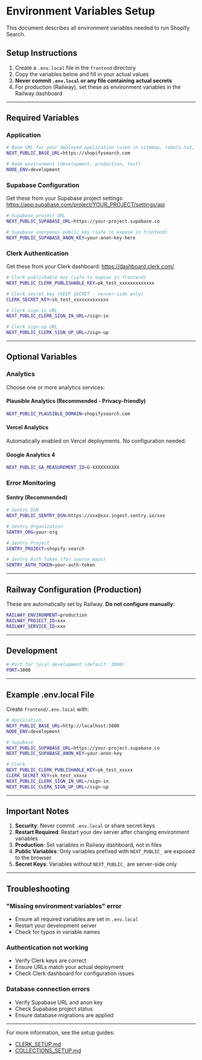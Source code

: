 # Environment Variables Setup

This document describes all environment variables needed to run Shopify Search.

## Setup Instructions

1. Create a `.env.local` file in the `frontend` directory
2. Copy the variables below and fill in your actual values
3. **Never commit `.env.local` or any file containing actual secrets**
4. For production (Railway), set these as environment variables in the Railway dashboard

---

## Required Variables

### Application

```bash
# Base URL for your deployed application (used in sitemap, robots.txt, etc.)
NEXT_PUBLIC_BASE_URL=https://shopifysearch.com

# Node environment (development, production, test)
NODE_ENV=development
```

### Supabase Configuration

Get these from your Supabase project settings: https://app.supabase.com/project/YOUR_PROJECT/settings/api

```bash
# Supabase project URL
NEXT_PUBLIC_SUPABASE_URL=https://your-project.supabase.co

# Supabase anonymous public key (safe to expose in frontend)
NEXT_PUBLIC_SUPABASE_ANON_KEY=your-anon-key-here
```

### Clerk Authentication

Get these from your Clerk dashboard: https://dashboard.clerk.com/

```bash
# Clerk publishable key (safe to expose in frontend)
NEXT_PUBLIC_CLERK_PUBLISHABLE_KEY=pk_test_xxxxxxxxxxxxx

# Clerk secret key (KEEP SECRET - server-side only)
CLERK_SECRET_KEY=sk_test_xxxxxxxxxxxxx

# Clerk sign-in URL
NEXT_PUBLIC_CLERK_SIGN_IN_URL=/sign-in

# Clerk sign-up URL
NEXT_PUBLIC_CLERK_SIGN_UP_URL=/sign-up
```

---

## Optional Variables

### Analytics

Choose one or more analytics services:

#### Plausible Analytics (Recommended - Privacy-friendly)

```bash
NEXT_PUBLIC_PLAUSIBLE_DOMAIN=shopifysearch.com
```

#### Vercel Analytics

Automatically enabled on Vercel deployments. No configuration needed.

#### Google Analytics 4

```bash
NEXT_PUBLIC_GA_MEASUREMENT_ID=G-XXXXXXXXXX
```

### Error Monitoring

#### Sentry (Recommended)

```bash
# Sentry DSN
NEXT_PUBLIC_SENTRY_DSN=https://xxx@xxx.ingest.sentry.io/xxx

# Sentry Organization
SENTRY_ORG=your-org

# Sentry Project
SENTRY_PROJECT=shopify-search

# Sentry Auth Token (for source maps)
SENTRY_AUTH_TOKEN=your-auth-token
```

---

## Railway Configuration (Production)

These are automatically set by Railway. **Do not configure manually:**

```bash
RAILWAY_ENVIRONMENT=production
RAILWAY_PROJECT_ID=xxx
RAILWAY_SERVICE_ID=xxx
```

---

## Development

```bash
# Port for local development (default: 3000)
PORT=3000
```

---

## Example .env.local File

Create `frontend/.env.local` with:

```bash
# Application
NEXT_PUBLIC_BASE_URL=http://localhost:3000
NODE_ENV=development

# Supabase
NEXT_PUBLIC_SUPABASE_URL=https://your-project.supabase.co
NEXT_PUBLIC_SUPABASE_ANON_KEY=your-anon-key

# Clerk
NEXT_PUBLIC_CLERK_PUBLISHABLE_KEY=pk_test_xxxxx
CLERK_SECRET_KEY=sk_test_xxxxx
NEXT_PUBLIC_CLERK_SIGN_IN_URL=/sign-in
NEXT_PUBLIC_CLERK_SIGN_UP_URL=/sign-up
```

---

## Important Notes

1. **Security**: Never commit `.env.local` or share secret keys
2. **Restart Required**: Restart your dev server after changing environment variables
3. **Production**: Set variables in Railway dashboard, not in files
4. **Public Variables**: Only variables prefixed with `NEXT_PUBLIC_` are exposed to the browser
5. **Secret Keys**: Variables without `NEXT_PUBLIC_` are server-side only

---

## Troubleshooting

### "Missing environment variables" error

- Ensure all required variables are set in `.env.local`
- Restart your development server
- Check for typos in variable names

### Authentication not working

- Verify Clerk keys are correct
- Ensure URLs match your actual deployment
- Check Clerk dashboard for configuration issues

### Database connection errors

- Verify Supabase URL and anon key
- Check Supabase project status
- Ensure database migrations are applied

---

For more information, see the setup guides:
- [CLERK_SETUP.md](../CLERK_SETUP.md)
- [COLLECTIONS_SETUP.md](../COLLECTIONS_SETUP.md)

